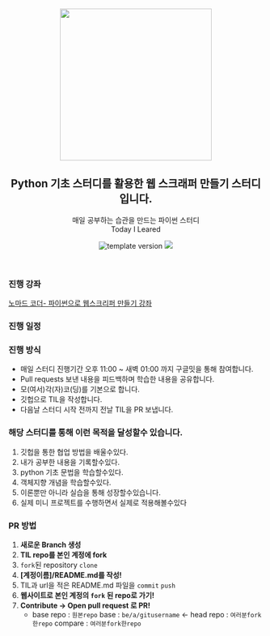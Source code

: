 <br/>
<p align="middle" >
  <img width="300px;" src="https://user-images.githubusercontent.com/92977647/217286805-fa3ec5e0-fc40-4602-ac84-7a80cbc3feac.png"/>
</p>
<h2 align="middle">Python 기초 스터디를 활용한 웹 스크래퍼 만들기 스터디입니다. </h2>
<p align="middle">
매일 공부하는 습관을 만드는 파이썬 스터디 
<br/>
Today I Leared
</p>
<p align="middle">
  <img src="https://img.shields.io/badge/version-1.0.0-blue?style=flat-square" alt="template version"/>
  <img src="https://img.shields.io/badge/language-md-md.svg?style=flat-square"/>
</p>

<br/>

### 진행 강좌 
[노마드 코더- 파이썬으로 웹스크리퍼 만들기 강좌](https://nomadcoders.co/courses)

### 진행 일정



### 진행 방식
- 매일 스터디 진행기간 오후 11:00 ~ 새벽 01:00 까지 구글밋을 통해 참여합니다.
- Pull requests 보낸 내용을 피드백하며 학습한 내용을 공유합니다. 
- 모(여서)각(자)코(딩)를 기본으로 합니다.
- 깃헙으로 TIL을 작성합니다.
- 다음날 스터디 시작 전까지 전날 TIL을 PR 보냅니다.

### 해당 스터디를 통해 이런 목적을 달성할수 있습니다.

1. 깃헙을 통한 협업 방법을 배울수있다.
2. 내가 공부한 내용을 기록할수있다. 
3. python 기초 문법을 학습할수있다.
4. 객체지향 개념을 학습할수있다.
5. 이론뿐만 아니라 실습을 통해 성장할수있습니다. 
6. 실제 미니 프로젝트를 수행하면서 실제로 적용해볼수있다 

### PR 방법

1. **새로운 Branch 생성**
2. **TIL repo를 본인 계정에 fork**
3. `fork`된 repository `clone`
4. **[계정이름]/README.md를 작성!**
5. TIL과 url을 적은 README.md 파일을 `commit` `push`
6. **웹사이트로 본인 계정의 `fork` 된 repo로 가기!**
7. **Contribute → Open pull request 로 PR!**
   - base repo : `원본repo` base : `be/a/gitusername` ← head repo : `여러분fork한repo` compare : `여러분fork한repo`

<br/>
<br/>

